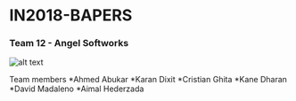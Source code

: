 # IN2018-BAPERS

### Team 12 - Angel Softworks

![alt text](https://github.com/CristianSGh/IN2018-BAPERS/Misc/logo.png)


Team members
*Ahmed Abukar
*Karan Dixit
*Cristian Ghita
*Kane Dharan
*David Madaleno
*Aimal Hederzada
